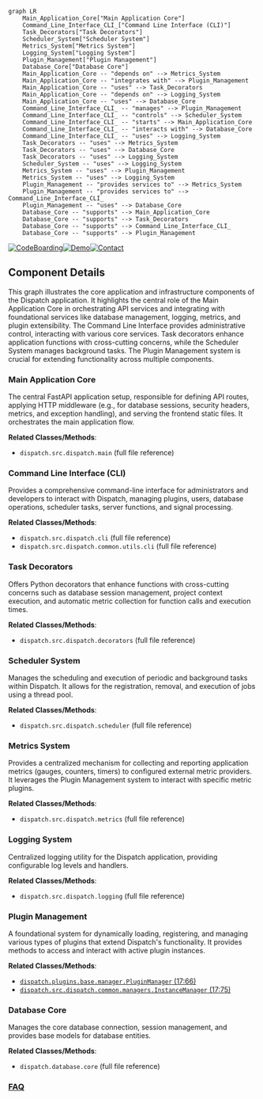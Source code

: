 ```mermaid
graph LR
    Main_Application_Core["Main Application Core"]
    Command_Line_Interface_CLI_["Command Line Interface (CLI)"]
    Task_Decorators["Task Decorators"]
    Scheduler_System["Scheduler System"]
    Metrics_System["Metrics System"]
    Logging_System["Logging System"]
    Plugin_Management["Plugin Management"]
    Database_Core["Database Core"]
    Main_Application_Core -- "depends on" --> Metrics_System
    Main_Application_Core -- "integrates with" --> Plugin_Management
    Main_Application_Core -- "uses" --> Task_Decorators
    Main_Application_Core -- "depends on" --> Logging_System
    Main_Application_Core -- "uses" --> Database_Core
    Command_Line_Interface_CLI_ -- "manages" --> Plugin_Management
    Command_Line_Interface_CLI_ -- "controls" --> Scheduler_System
    Command_Line_Interface_CLI_ -- "starts" --> Main_Application_Core
    Command_Line_Interface_CLI_ -- "interacts with" --> Database_Core
    Command_Line_Interface_CLI_ -- "uses" --> Logging_System
    Task_Decorators -- "uses" --> Metrics_System
    Task_Decorators -- "uses" --> Database_Core
    Task_Decorators -- "uses" --> Logging_System
    Scheduler_System -- "uses" --> Logging_System
    Metrics_System -- "uses" --> Plugin_Management
    Metrics_System -- "uses" --> Logging_System
    Plugin_Management -- "provides services to" --> Metrics_System
    Plugin_Management -- "provides services to" --> Command_Line_Interface_CLI_
    Plugin_Management -- "uses" --> Database_Core
    Database_Core -- "supports" --> Main_Application_Core
    Database_Core -- "supports" --> Task_Decorators
    Database_Core -- "supports" --> Command_Line_Interface_CLI_
    Database_Core -- "supports" --> Plugin_Management
```
[![CodeBoarding](https://img.shields.io/badge/Generated%20by-CodeBoarding-9cf?style=flat-square)](https://github.com/CodeBoarding/CodeBoarding)[![Demo](https://img.shields.io/badge/Try%20our-Demo-blue?style=flat-square)](https://www.codeboarding.org/demo)[![Contact](https://img.shields.io/badge/Contact%20us%20-%20contact@codeboarding.org-lightgrey?style=flat-square)](mailto:contact@codeboarding.org)

## Component Details

This graph illustrates the core application and infrastructure components of the Dispatch application. It highlights the central role of the Main Application Core in orchestrating API services and integrating with foundational services like database management, logging, metrics, and plugin extensibility. The Command Line Interface provides administrative control, interacting with various core services. Task decorators enhance application functions with cross-cutting concerns, while the Scheduler System manages background tasks. The Plugin Management system is crucial for extending functionality across multiple components.

### Main Application Core
The central FastAPI application setup, responsible for defining API routes, applying HTTP middleware (e.g., for database sessions, security headers, metrics, and exception handling), and serving the frontend static files. It orchestrates the main application flow.


**Related Classes/Methods**:

- `dispatch.src.dispatch.main` (full file reference)


### Command Line Interface (CLI)
Provides a comprehensive command-line interface for administrators and developers to interact with Dispatch, managing plugins, users, database operations, scheduler tasks, server functions, and signal processing.


**Related Classes/Methods**:

- `dispatch.src.dispatch.cli` (full file reference)
- `dispatch.src.dispatch.common.utils.cli` (full file reference)


### Task Decorators
Offers Python decorators that enhance functions with cross-cutting concerns such as database session management, project context execution, and automatic metric collection for function calls and execution times.


**Related Classes/Methods**:

- `dispatch.src.dispatch.decorators` (full file reference)


### Scheduler System
Manages the scheduling and execution of periodic and background tasks within Dispatch. It allows for the registration, removal, and execution of jobs using a thread pool.


**Related Classes/Methods**:

- `dispatch.src.dispatch.scheduler` (full file reference)


### Metrics System
Provides a centralized mechanism for collecting and reporting application metrics (gauges, counters, timers) to configured external metric providers. It leverages the Plugin Management system to interact with specific metric plugins.


**Related Classes/Methods**:

- `dispatch.src.dispatch.metrics` (full file reference)


### Logging System
Centralized logging utility for the Dispatch application, providing configurable log levels and handlers.


**Related Classes/Methods**:

- `dispatch.src.dispatch.logging` (full file reference)


### Plugin Management
A foundational system for dynamically loading, registering, and managing various types of plugins that extend Dispatch's functionality. It provides methods to access and interact with active plugin instances.


**Related Classes/Methods**:

- <a href="https://github.com/netflix/dispatch/blob/master/src/dispatch/plugins/base/manager.py#L17-L66" target="_blank" rel="noopener noreferrer">`dispatch.plugins.base.manager.PluginManager` (17:66)</a>
- <a href="https://github.com/netflix/dispatch/blob/master/src/dispatch/common/managers.py#L17-L75" target="_blank" rel="noopener noreferrer">`dispatch.src.dispatch.common.managers.InstanceManager` (17:75)</a>


### Database Core
Manages the core database connection, session management, and provides base models for database entities.


**Related Classes/Methods**:

- `dispatch.database.core` (full file reference)




### [FAQ](https://github.com/CodeBoarding/GeneratedOnBoardings/tree/main?tab=readme-ov-file#faq)